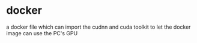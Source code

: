 # docker
a docker file which can import the cudnn and cuda toolkit to let the docker image can use the PC's GPU
